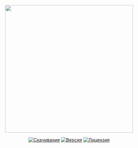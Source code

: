 <p align="center"><a href="https://www.localzet.com" target="_blank"><img src="https://static.localzet.com/full-localzet2.svg" width="400"></a></p>

<p align="center">
<a href="https://packagist.org/packages/localzet/psr"><img src="https://img.shields.io/packagist/dt/localzet/psr" alt="Скачивания"></a>
<a href="https://packagist.org/packages/localzet/psr"><img src="https://img.shields.io/packagist/v/localzet/psr" alt="Версия"></a>
<a href="https://packagist.org/packages/localzet/psr"><img src="https://img.shields.io/packagist/l/localzet/psr" alt="Лицензия"></a>
</p>
